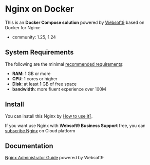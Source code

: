# Nginx on Docker  

This is an **Docker Compose solution** powered by [Websoft9](https://www.websoft9.com) based on Docker for Nginx:


 - community:  1.25, 1.24


## System Requirements

The following are the minimal [recommended requirements](https://github.com/nginx/docker#recommended-system-requirements):

* **RAM**: 1 GB or more
* **CPU**: 1 cores or higher
* **Disk**: at least 1 GB of free space
* **bandwidth**: more fluent experience over 100M  

## Install

You can install this Nginx by [How to use it?](https://github.com/Websoft9/docker-library#how-to-use-it).   

If you want use Nginx with **Websoft9 Business Support** free, you can [subscribe Nginx](https://www.websoft9.com/apps) on Cloud platform

## Documentation

[Nginx Administrator Guide](https://support.websoft9.com/docs/nginx) powered by Websoft9
